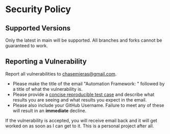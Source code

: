 # Security Policy

## Supported Versions

Only the latest in main will be supported. All branches and forks cannot be guaranteed to work.

## Reporting a Vulnerability

Report all vulnerabilities to [chasemieras@gmail.com](chasemieras@gmail.com). 
- Please make the title of the email "Automation Framework: " followed by a title of what the vulnerability is.
- Please provide a [concise reproducible test case](http://sscce.org/) and describe what results you are seeing and what results you expect in the email.
- Please also include your GitHub Username.
Failure to meet any of these will result in an **immediate** decline.

If the vulnerability is accepted, you will receive email back and it will get worked on as soon as I can get to it. This is a personal project after all.
